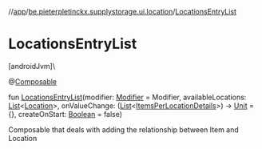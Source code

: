//[app](../../index.md)/[be.pieterpletinckx.supplystorage.ui.location](index.md)/[LocationsEntryList](-locations-entry-list.md)

# LocationsEntryList

[androidJvm]\

@[Composable](https://developer.android.com/reference/kotlin/androidx/compose/runtime/Composable.html)

fun [LocationsEntryList](-locations-entry-list.md)(modifier: [Modifier](https://developer.android.com/reference/kotlin/androidx/compose/ui/Modifier.html) = Modifier, availableLocations: [List](https://kotlinlang.org/api/latest/jvm/stdlib/kotlin.collections/-list/index.html)&lt;[Location](../be.pieterpletinckx.supplystorage.data.location/-location/index.md)&gt;, onValueChange: ([List](https://kotlinlang.org/api/latest/jvm/stdlib/kotlin.collections/-list/index.html)&lt;[ItemsPerLocationDetails](-items-per-location-details/index.md)&gt;) -&gt; [Unit](https://kotlinlang.org/api/latest/jvm/stdlib/kotlin/-unit/index.html) = {}, createOnStart: [Boolean](https://kotlinlang.org/api/latest/jvm/stdlib/kotlin/-boolean/index.html) = false)

Composable that deals with adding the relationship between Item and Location
